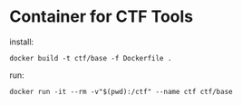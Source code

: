 # Container for CTF Tools

install:

```
docker build -t ctf/base -f Dockerfile .
```



run:

```
docker run -it --rm -v"$(pwd):/ctf" --name ctf ctf/base
```

